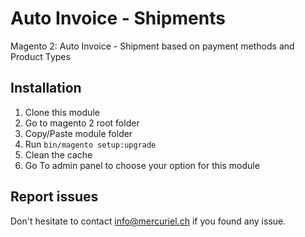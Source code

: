 # Auto Invoice - Shipments
Magento 2: Auto Invoice - Shipment based on payment methods and Product Types

## Installation
1. Clone this module
2. Go to magento 2 root folder
3. Copy/Paste module folder 
4. Run `bin/magento setup:upgrade`
5. Clean the cache
6. Go To admin panel to choose your option for this module

## Report issues
Don't hesitate to contact info@mercuriel.ch if you found any issue.

